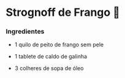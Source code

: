 # Strognoff de Frango :chicken:

### Ingredientes

* 1 quilo de peito de frango sem pele

* 1 tablete de caldo de galinha
* 3 colheres de sopa de óleo



